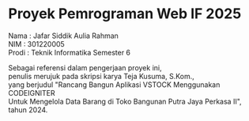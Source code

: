 # Proyek Pemrograman Web IF 2025

Nama    : Jafar Siddik Aulia Rahman  
NIM     : 301220005  
Prodi   : Teknik Informatika Semester 6  

Sebagai referensi dalam pengerjaan proyek ini,  
penulis merujuk pada skripsi karya Teja Kusuma, S.Kom.,  
yang berjudul "Rancang Bangun Aplikasi VSTOCK Menggunakan CODEIGNITER  
Untuk Mengelola Data Barang di Toko Bangunan Putra Jaya Perkasa II", tahun 2024.
